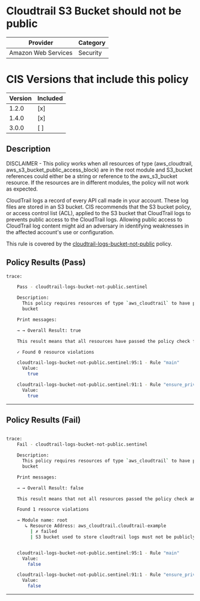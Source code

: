 # Cloudtrail S3 Bucket should not be public

| Provider            | Category |
|---------------------|----------|
| Amazon Web Services | Security |

# CIS Versions that include this policy

| Version | Included |
|---------|----------|
| 1.2.0   | [x]      |
| 1.4.0   | [x]      |
| 3.0.0   | [ ]      |

## Description

DISCLAIMER - This policy works when all resources of type (aws_cloudtrail, aws_s3_bucket_public_access_block) are in the root module
and S3_bucket references could either be a string or reference to the aws_s3_bucket resource.
If the resources are in different modules, the policy will not work as expected. 

CloudTrail logs a record of every API call made in your account. These log files are stored in an S3 bucket. 
CIS recommends that the S3 bucket policy, or access control list (ACL), applied to the S3 bucket that CloudTrail 
logs to prevents public access to the CloudTrail logs. 
Allowing public access to CloudTrail log content might aid an adversary in identifying weaknesses in 
the affected account's use or configuration.

This rule is covered by the [cloudtrail-logs-bucket-not-public](../../policies/cloudtrail-logs-bucket-not-public.sentinel) policy.

## Policy Results (Pass)
```bash
trace: 

    Pass - cloudtrail-logs-bucket-not-public.sentinel

    Description:
      This policy requires resources of type `aws_cloudtrail` to have private logs
      bucket

    Print messages:

    → → Overall Result: true

    This result means that all resources have passed the policy check for the policy cloudtrail-logs-bucket-not-public.

    ✓ Found 0 resource violations

    cloudtrail-logs-bucket-not-public.sentinel:95:1 - Rule "main"
      Value:
        true

    cloudtrail-logs-bucket-not-public.sentinel:91:1 - Rule "ensure_private_logs_bucket"
      Value:
        true
```
---

## Policy Results (Fail)
```bash

trace:
    Fail - cloudtrail-logs-bucket-not-public.sentinel

    Description:
      This policy requires resources of type `aws_cloudtrail` to have private logs
      bucket

    Print messages:

    → → Overall Result: false

    This result means that not all resources passed the policy check and the protected behavior is not allowed for the policy cloudtrail-logs-bucket-not-public.

    Found 1 resource violations

    → Module name: root
       ↳ Resource Address: aws_cloudtrail.cloudtrail-example
         | ✗ failed
         | S3 bucket used to store cloudtrail logs must not be publicly accessible. Refer to https://docs.aws.amazon.com/securityhub/latest/userguide/cloudtrail-controls.html#cloudtrail-6 for more details.


    cloudtrail-logs-bucket-not-public.sentinel:95:1 - Rule "main"
      Value:
        false

    cloudtrail-logs-bucket-not-public.sentinel:91:1 - Rule "ensure_private_logs_bucket"
      Value:
        false
```

---